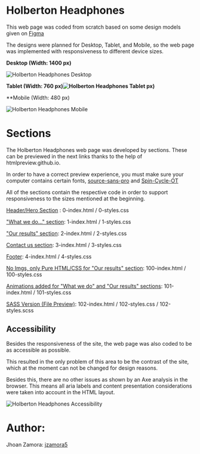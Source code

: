 # Holberton Headphones

This web page was coded from scratch based on some design models given on [Figma](https://www.figma.com/file/gkWRcFqkwtruWZgSfnnHF0/Holberton-School---Headphone-company)

The designs were planned for Desktop, Tablet, and Mobile, so the web page was implemented with responsiveness to different device sizes.

**Desktop (Width: 1400 px)**

![Holberton Headphones Desktop](https://i.ibb.co/1r4k0WC/01-headphones-desktop-2x.png)

**Tablet (Width: 760 px)![Holberton Headphones Tablet](https://i.ibb.co/Y2FfH6w/02-headphones-tablet-2x.png) px)**

\*\*Mobile (Width: 480 px)

![Holberton Headphones Mobile](https://i.ibb.co/s1zx5NS/03-headphones-mobile-2x.png)

# Sections

The Holberton Headphones web page was developed by sections. These can be previewed in the next links thanks to the help of htmlpreview.github.io.

In order to have a correct preview experience, you must make sure your computer contains certain fonts, [source-sans-pro](https://intranet.hbtn.io/rltoken/wltHny-KZP3B8JFRvpmVjA "source-sans-pro") and [Spin-Cycle-OT](https://intranet.hbtn.io/rltoken/Qb96K4nTPQJO1paP_OBELw "Spin-Cycle-OT")

All of the sections contain the respective code in order to support responsiveness to the sizes mentioned at the beginning.

[Header/Hero Section](https://htmlpreview.github.io/?https://github.com/jzamora5/holberton-headphones/blob/master/0-index.html) : 0-index.html / 0-styles.css

["What we do..." section](https://htmlpreview.github.io/?https://github.com/jzamora5/holberton-headphones/blob/master/1-index.html): 1-index.html / 1-styles.css

["Our results" section](https://htmlpreview.github.io/?https://github.com/jzamora5/holberton-headphones/blob/master/2-index.html): 2-index.html / 2-styles.css

[Contact us section](https://htmlpreview.github.io/?https://github.com/jzamora5/holberton-headphones/blob/master/3-index.html): 3-index.html / 3-styles.css

[Footer](https://htmlpreview.github.io/?https://github.com/jzamora5/holberton-headphones/blob/master/4-index.html): 4-index.html / 4-styles.css

[No Imgs, only Pure HTML/CSS for "Our results" section](https://htmlpreview.github.io/?https://github.com/jzamora5/holberton-headphones/blob/master/100-index.html): 100-index.html / 100-styles.css

[Animations added for "What we do" and "Our results" sections](https://htmlpreview.github.io/?https://github.com/jzamora5/holberton-headphones/blob/master/101-index.html): 101-index.html / 101-styles.css

[SASS Version (File Preview)](https://htmlpreview.github.io/?https://github.com/jzamora5/holberton-headphones/blob/master/102-index.html): 102-index.html / 102-styles.css / 102-styles.scss

## Accessibility

Besides the responsiveness of the site, the web page was also coded to be as accessible as possible.

This resulted in the only problem of this area to be the contrast of the site, which at the moment can not be changed for design reasons.

Besides this, there are no other issues as shown by an Axe analysis in the browser. This means all aria labels and content presentation considerations were taken into account in the HTML layout.

![Holberton Headphones Accessibility](https://i.ibb.co/vwY3GX0/Accesibility.png)

# Author:

Jhoan Zamora: [jzamora5](https://github.com/jzamora5)
